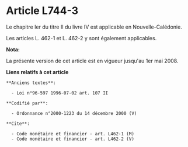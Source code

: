 # Article L744-3

Le chapitre Ier du titre II du livre IV est applicable en Nouvelle-Calédonie.

Les articles L. 462-1 et L. 462-2 y sont également applicables.

**Nota:**

La présente version de cet article est en vigueur jusqu'au 1er mai 2008.

**Liens relatifs à cet article**

	**Anciens textes**:

	  - Loi n°96-597 1996-07-02 art. 107 II

	**Codifié par**:

	  - Ordonnance n°2000-1223 du 14 décembre 2000 (V)

	**Cite**:

	  - Code monétaire et financier - art. L462-1 (M)
	  - Code monétaire et financier - art. L462-2 (V)
